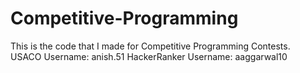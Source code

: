 # Competitive-Programming
This is the code that I made for Competitive Programming Contests.
<br />
USACO Username: anish.51
HackerRanker Username: aaggarwal10
